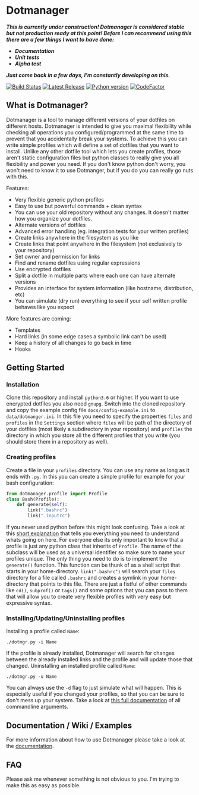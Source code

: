 # Dotmanager

***This is currently under construction! Dotmanager is considered stable but not production ready at this point! Before I can
recommend using this there are a few things I want to have done:***
* ***Documentation***
* ***Unit tests***
* ***Alpha test***

***Just come back in a few days, I'm constantly developing on this.***


[![Build Status](https://travis-ci.com/RickestRickSanchez/dotmanager.svg?branch=master)](https://travis-ci.com/RickestRickSanchez/dotmanager) [![Latest Release](https://img.shields.io/github/release/RickestRickSanchez/dotmanager.svg)](https://github.com/RickestRickSanchez/dotmanager/releases/latest) [![Python version](https://img.shields.io/badge/python-3.6%20%7C%203.7-blue.svg)]() [![CodeFactor](https://www.codefactor.io/repository/github/rickestricksanchez/dotmanager/badge)](https://www.codefactor.io/repository/github/rickestricksanchez/dotmanager)

## What is Dotmanager?
Dotmanager is a tool to manage different versions of your dotfiles on different hosts. Dotmanager is intended to give you
maximal flexibility while checking all operations you configured/programmed at the same time to prevent that you accidentally
break your systems. To achieve this you can write simple profiles which will define a set of dotfiles that you want to install.
Unlike any other dotfile tool which lets you create profiles, those aren't static configuration files but python classes to
really give you all flexibility and power you need. If you don't know python don't worry, you won't need to know it to use
Dotmanger, but if you do you can really go nuts with this.

Features:
- Very flexible generic python profiles
- Easy to use but powerful commands + clean syntax
- You can use your old repository without any changes. It doesn't matter how you organize your dotfiles.
- Alternate versions of dotfiles
- Advanced error handling (eg. integration tests for your written profiles)
- Create links anywhere in the filesystem as you like
- Create links that point anywhere in the filesystem (not exclusively to your repository)
- Set owner and permission for links
- Find and rename dotfiles using regular expressions
- Use encrypted dotfiles
- Split a dotfile in multiple parts where each one can have alternate versions
- Provides an interface for system information (like hostname, distribution, etc)
- You can simulate (dry run) everything to see if your self written profile behaves like you expect

More features are coming:
- Templates
- Hard links (in some edge cases a symbolic link can't be used)
- Keep a history of all changes to go back in time
- Hooks


## Getting Started

### Installation
Clone this repository and install `python3.6` or higher. If you want to use encrypted dotfiles you also need `gnupg`.
Switch into the cloned repository and copy the example config file `docs/config-example.ini` to `data/dotmanger.ini`.
In this file you need to specify the properties `files` and `profiles` in the `Settings` section where `files` will be path of
the directory of your dotfiles (most likely a subdirectory in your repository) and `profiles` the directory in which you store
all the different profiles that you write (you should store them in a repository as well).

### Creating profiles
Create a file in your `profiles` directory. You can use any name as long as it ends with `.py`.
In this you can create a simple profile for example for your bash configuration:
``` python
from dotmanager.profile import Profile
class Bash(Profile):
    def generate(self):
        link(".bashrc")
        link(".inputrc")
```
If you never used python before this might look confusing. Take a look at this
[short explanation](docs/documentation/python-syntax.md) that tells you everything you need to understand whats going on here.
For everyone else its only important to know that a profile is just any python class that inherits of `Profile`. The name of the
subclass will be used as a universal identifier so make sure to name your profiles unique. The only thing you need to do is to
implement the `generate()` function.
This function can be thunk of as a shell script that starts in your home-directory. `link(".bashrc")` will search your
`files` directory for a file called `.bashrc` and creates a symlink in your home-directory that points to this file. There are
just a fistful of other commands like `cd()`, `subprof()` or `tags()` and some options that you can pass to them that will allow
you to create very flexible profiles with very easy but expressive syntax.

### Installing/Updating/Uninstalling profiles
Installing a profile called `Name`:
```
./dotmgr.py -i Name
```
If the profile is already installed, Dotmanager will search for changes between the already installed links and the profile and
will update those that changed.
Uninstalling an installed profile called `Name`:
```
./dotmgr.py -u Name
```
You can always use the `-d` flag to just simulate what will happen. This is especially useful if you changed your profiles, so
that you can be sure to don't mess up your system.
Take a look at [this full documentation](docs/documentation/commandline-interface.md) of all commandline arguments.


## Documentation / Wiki / Examples
For more information about how to use Dotmanager please take a look at the [documentation](docs/documentation/contents.md).


## FAQ
Please ask me whenever something is not obvious to you. I'm trying to make this as easy as possible.

